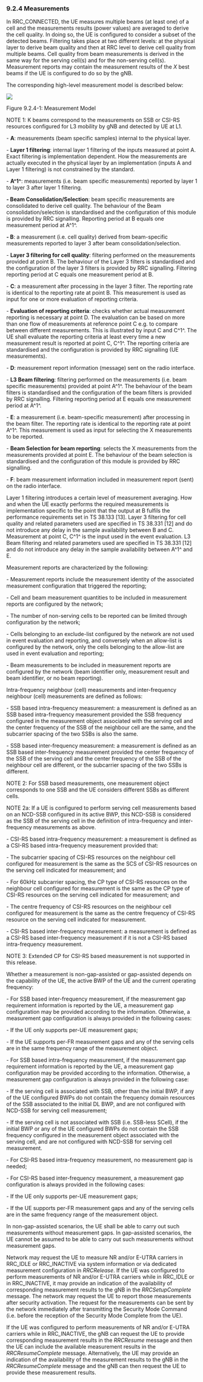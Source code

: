 ### 9.2.4 Measurements

In RRC_CONNECTED, the UE measures multiple beams (at least one) of a
cell and the measurements results (power values) are averaged to derive
the cell quality. In doing so, the UE is configured to consider a subset
of the detected beams. Filtering takes place at two different levels: at
the physical layer to derive beam quality and then at RRC level to
derive cell quality from multiple beams. Cell quality from beam
measurements is derived in the same way for the serving cell(s) and for
the non-serving cell(s). Measurement reports may contain the measurement
results of the *X* best beams if the UE is configured to do so by the
gNB.

The corresponding high-level measurement model is described below:

![](media/image50.emf)

Figure 9.2.4-1: Measurement Model

NOTE 1: K beams correspond to the measurements on SSB or CSI-RS
resources configured for L3 mobility by gNB and detected by UE at L1.

\- **A**: measurements (beam specific samples) internal to the physical
layer.

\- **Layer 1 filtering**: internal layer 1 filtering of the inputs
measured at point A. Exact filtering is implementation dependent. How
the measurements are actually executed in the physical layer by an
implementation (inputs A and Layer 1 filtering) is not constrained by
the standard.

\- **A^1^**: measurements (i.e. beam specific measurements) reported by
layer 1 to layer 3 after layer 1 filtering.

**- Beam Consolidation/Selection**: beam specific measurements are
consolidated to derive cell quality. The behaviour of the Beam
consolidation/selection is standardised and the configuration of this
module is provided by RRC signalling. Reporting period at B equals one
measurement period at A^1^.

**- B**: a measurement (i.e. cell quality) derived from beam-specific
measurements reported to layer 3 after beam consolidation/selection.

\- **Layer 3 filtering for cell quality**: filtering performed on the
measurements provided at point B. The behaviour of the Layer 3 filters
is standardised and the configuration of the layer 3 filters is provided
by RRC signalling. Filtering reporting period at C equals one
measurement period at B.

\- **C**: a measurement after processing in the layer 3 filter. The
reporting rate is identical to the reporting rate at point B. This
measurement is used as input for one or more evaluation of reporting
criteria.

\- **Evaluation of reporting criteria**: checks whether actual
measurement reporting is necessary at point D. The evaluation can be
based on more than one flow of measurements at reference point C e.g. to
compare between different measurements. This is illustrated by input C
and C^1^. The UE shall evaluate the reporting criteria at least every
time a new measurement result is reported at point C, C^1^. The
reporting criteria are standardised and the configuration is provided by
RRC signalling (UE measurements).

\- **D**: measurement report information (message) sent on the radio
interface.

\- **L3 Beam filtering**: filtering performed on the measurements (i.e.
beam specific measurements) provided at point A^1^. The behaviour of the
beam filters is standardised and the configuration of the beam filters
is provided by RRC signalling. Filtering reporting period at E equals
one measurement period at A^1^.

\- **E**: a measurement (i.e. beam-specific measurement) after
processing in the beam filter. The reporting rate is identical to the
reporting rate at point A^1^. This measurement is used as input for
selecting the X measurements to be reported.

\- **Beam Selection for beam reporting**: selects the X measurements
from the measurements provided at point E. The behaviour of the beam
selection is standardised and the configuration of this module is
provided by RRC signalling.

\- **F**: beam measurement information included in measurement report
(sent) on the radio interface.

Layer 1 filtering introduces a certain level of measurement averaging.
How and when the UE exactly performs the required measurements is
implementation specific to the point that the output at B fulfils the
performance requirements set in TS 38.133 \[13\]. Layer 3 filtering for
cell quality and related parameters used are specified in TS 38.331
\[12\] and do not introduce any delay in the sample availability between
B and C. Measurement at point C, C^1^ is the input used in the event
evaluation. L3 Beam filtering and related parameters used are specified
in TS 38.331 \[12\] and do not introduce any delay in the sample
availability between A^1^ and E.

Measurement reports are characterized by the following:

\- Measurement reports include the measurement identity of the
associated measurement configuration that triggered the reporting;

\- Cell and beam measurement quantities to be included in measurement
reports are configured by the network;

\- The number of non-serving cells to be reported can be limited through
configuration by the network;

\- Cells belonging to an exclude-list configured by the network are not
used in event evaluation and reporting, and conversely when an
allow-list is configured by the network, only the cells belonging to the
allow-list are used in event evaluation and reporting;

\- Beam measurements to be included in measurement reports are
configured by the network (beam identifier only, measurement result and
beam identifier, or no beam reporting).

Intra-frequency neighbour (cell) measurements and inter-frequency
neighbour (cell) measurements are defined as follows:

\- SSB based intra-frequency measurement: a measurement is defined as an
SSB based intra-frequency measurement provided the SSB frequency
configured in the measurement object associated with the serving cell
and the center frequency of the SSB of the neighbour cell are the same,
and the subcarrier spacing of the two SSBs is also the same.

\- SSB based inter-frequency measurement: a measurement is defined as an
SSB based inter-frequency measurement provided the center frequency of
the SSB of the serving cell and the center frequency of the SSB of the
neighbour cell are different, or the subcarrier spacing of the two SSBs
is different.

NOTE 2: For SSB based measurements, one measurement object corresponds
to one SSB and the UE considers different SSBs as different cells.

NOTE 2a: If a UE is configured to perform serving cell measurements
based on an NCD-SSB configured in its active BWP, this NCD-SSB is
considered as the SSB of the serving cell in the definition of
intra-frequency and inter-frequency measurements as above.

\- CSI-RS based intra-frequency measurement: a measurement is defined as
a CSI-RS based intra-frequency measurement provided that:

\- The subcarrier spacing of CSI-RS resources on the neighbour cell
configured for measurement is the same as the SCS of CSI-RS resources on
the serving cell indicated for measurement; and

\- For 60kHz subcarrier spacing, the CP type of CSI-RS resources on the
neighbour cell configured for measurement is the same as the CP type of
CSI-RS resources on the serving cell indicated for measurement; and

\- The centre frequency of CSI-RS resources on the neighbour cell
configured for measurement is the same as the centre frequency of CSI-RS
resource on the serving cell indicated for measurement.

\- CSI-RS based inter-frequency measurement: a measurement is defined as
a CSI-RS based inter-frequency measurement if it is not a CSI-RS based
intra-frequency measurement.

NOTE 3: Extended CP for CSI-RS based measurement is not supported in
this release.

Whether a measurement is non-gap-assisted or gap-assisted depends on the
capability of the UE, the active BWP of the UE and the current operating
frequency:

\- For SSB based inter-frequency measurement, if the measurement gap
requirement information is reported by the UE, a measurement gap
configuration may be provided according to the information. Otherwise, a
measurement gap configuration is always provided in the following cases:

\- If the UE only supports per-UE measurement gaps;

\- If the UE supports per-FR measurement gaps and any of the serving
cells are in the same frequency range of the measurement object.

\- For SSB based intra-frequency measurement, if the measurement gap
requirement information is reported by the UE, a measurement gap
configuration may be provided according to the information. Otherwise, a
measurement gap configuration is always provided in the following case:

\- If the serving cell is associated with SSB, other than the initial
BWP, if any of the UE configured BWPs do not contain the frequency
domain resources of the SSB associated to the initial DL BWP, and are
not configured with NCD-SSB for serving cell measurement;

\- If the serving cell is not associated with SSB (i.e. SSB-less SCell),
if the initial BWP or any of the UE configured BWPs do not contain the
SSB frequency configured in the measurement object associated with the
serving cell, and are not configured with NCD-SSB for serving cell
measurement.

\- For CSI-RS based intra-frequency measurement, no measurement gap is
needed;

\- For CSI-RS based inter-frequency measurement, a measurement gap
configuration is always provided in the following cases:

\- If the UE only supports per-UE measurement gaps;

\- If the UE supports per-FR measurement gaps and any of the serving
cells are in the same frequency range of the measurement object.

In non-gap-assisted scenarios, the UE shall be able to carry out such
measurements without measurement gaps. In gap-assisted scenarios, the UE
cannot be assumed to be able to carry out such measurements without
measurement gaps.

Network may request the UE to measure NR and/or E-UTRA carriers in
RRC_IDLE or RRC_INACTIVE via system information or via dedicated
measurement configuration in *RRCRelease*. If the UE was configured to
perform measurements of NR and/or E-UTRA carriers while in RRC_IDLE or
in RRC_INACTIVE, it may provide an indication of the availability of
corresponding measurement results to the gNB in the *RRCSetupComplete*
message. The network may request the UE to report those measurements
after security activation. The request for the measurements can be sent
by the network immediately after transmitting the Security Mode Command
(i.e. before the reception of the Security Mode Complete from the UE).

If the UE was configured to perform measurements of NR and/or E-UTRA
carriers while in RRC_INACTIVE, the gNB can request the UE to provide
corresponding measurement results in the *RRCResume* message and then
the UE can include the available measurement results in the
*RRCResumeComplete* message. Alternatively, the UE may provide an
indication of the availability of the measurement results to the gNB in
the *RRCResumeComplete* message and the gNB can then request the UE to
provide these measurement results.